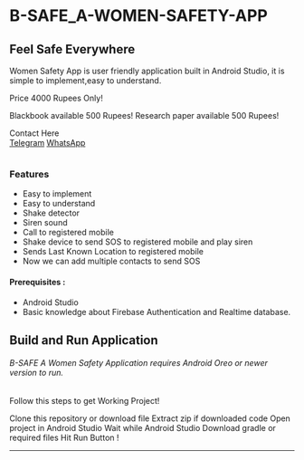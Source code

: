 # B-SAFE_A-WOMEN-SAFETY-APP
## Feel Safe Everywhere


Women Safety App is user friendly application built in Android Studio,
it is simple to implement,easy to understand.

Price 4000 Rupees Only!

Blackbook available 500 Rupees!
Research paper available 500 Rupees!

Contact Here<br>
[Telegram]()
[WhatsApp]()


[<img src="" />](https://github.com/TechHub-sv)




### Features

- Easy to implement
- Easy to understand
- Shake detector
- Siren sound
- Call to registered mobile
- Shake device to send SOS to registered mobile and play siren
- Sends Last Known Location to registered mobile
- Now we can add multiple contacts to send SOS

#### Prerequisites :
- Android Studio
- Basic knowledge about Firebase Authentication and Realtime database.
## Build and Run Application

###### B-SAFE A Women Safety Application requires Android Oreo or newer version to run.
Follow this steps to get Working Project!

Clone this repository or download file
Extract zip if downloaded code
Open project in Android Studio
Wait while Android Studio Download gradle or required files
Hit Run Button !


------------
